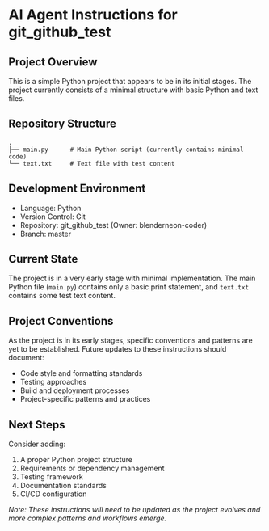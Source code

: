 # AI Agent Instructions for git_github_test

## Project Overview
This is a simple Python project that appears to be in its initial stages. The project currently consists of a minimal structure with basic Python and text files.

## Repository Structure
```
.
├── main.py      # Main Python script (currently contains minimal code)
└── text.txt     # Text file with test content
```

## Development Environment
- Language: Python
- Version Control: Git
- Repository: git_github_test (Owner: blenderneon-coder)
- Branch: master

## Current State
The project is in a very early stage with minimal implementation. The main Python file (`main.py`) contains only a basic print statement, and `text.txt` contains some test text content.

## Project Conventions
As the project is in its early stages, specific conventions and patterns are yet to be established. Future updates to these instructions should document:
- Code style and formatting standards
- Testing approaches
- Build and deployment processes
- Project-specific patterns and practices

## Next Steps
Consider adding:
1. A proper Python project structure
2. Requirements or dependency management
3. Testing framework
4. Documentation standards
5. CI/CD configuration

*Note: These instructions will need to be updated as the project evolves and more complex patterns and workflows emerge.*